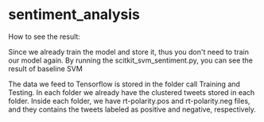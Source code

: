 # sentiment_analysis

How to see the result:

Since we already train the model and store it, thus you don't need to train our model again. By running the scitkit_svm_sentiment.py, you can see the result of baseline SVM

The data we feed to Tensorflow is stored in the folder call Training and Testing. In each folder we already have the clustered tweets stored in each folder. Inside each folder, we have rt-polarity.pos and rt-polarity.neg files, and they contains the tweets labeled as positive and negative, respectively.